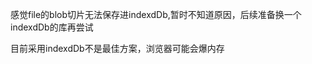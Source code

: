 感觉file的blob切片无法保存进indexdDb,暂时不知道原因，后续准备换一个indexdDb的库再尝试

目前采用indexdDb不是最佳方案，浏览器可能会爆内存

<!-- https://juejin.cn/post/7368288987641774120#heading-2 -->